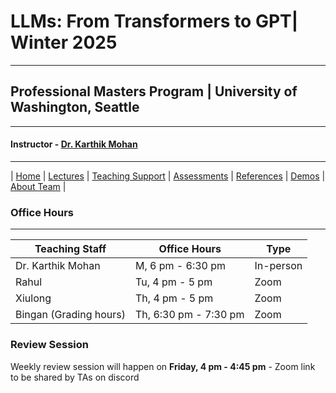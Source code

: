 # LLMs: From Transformers to GPT| Winter 2025

***
 
## Professional Masters Program | University of Washington, Seattle 

***


#### Instructor - [Dr. Karthik Mohan](https://www.ece.uw.edu/people/karthik-mohan/)

***


| [Home](index.md)  | [Lectures](lectures.md)    | [Teaching Support](teaching_support.md) | [Assessments](assessments.md) | [References](references.md) | [Demos](demos.md) | [About Team](team.md) |


### Office Hours

***

| Teaching Staff | Office Hours | Type |
| --- | --- | --- |
| Dr. Karthik Mohan | M, 6 pm - 6:30 pm | In-person | 
| Rahul | Tu, 4 pm - 5 pm | Zoom |
| Xiulong | Th, 4 pm - 5 pm | Zoom |
| Bingan (Grading hours)| Th, 6:30 pm - 7:30 pm | Zoom |


### Review Session
Weekly review session will happen on **Friday, 4 pm - 4:45 pm** - Zoom link to be shared by TAs on discord